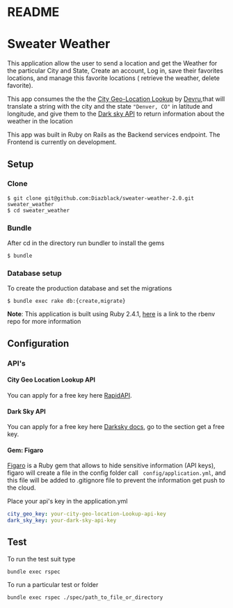 # README
# Sweater Weather

This application allow the user to send a location and get the Weather for the particular City and State, Create an account, Log in, save their favorites locations, and manage this favorite locations ( retrieve the weather, delete favorite).

This app consumes the the the [City Geo-Location Lookup](https://rapidapi.com/dev132/api/city-geo-location-lookup) by [Devru](https://rapidapi.com/user/dev132),that will translate a string with the city and the state ``` "Denver, CO" ``` in latitude and longitude, and give them to the [Dark sky API](https://darksky.net/dev/docs) to return information about the weather in the location



This app was built in Ruby on Rails as the Backend services endpoint. The Frontend is currently on development.


## Setup

### Clone

```
$ git clone git@github.com:Diazblack/sweater-weather-2.0.git sweater_weather
$ cd sweater_weather
```

### Bundle
After cd in the directory run bundler to install the gems

```
$ bundle
```

### Database setup

To create the production database and set the migrations

```
$ bundle exec rake db:{create,migrate}
```

__Note__: This application is built using Ruby 2.4.1, [here](https://github.com/rbenv/rbenv) is a link to the rbenv repo for more information

## Configuration

### API's

#### City Geo Location Lookup API
You can apply for a free key here [RapidAPI](https://rapidapi.com/dev132/api/city-geo-location-lookup).

#### Dark Sky API
You can apply for a free key here [Darksky docs](https://darksky.net/dev/docs), go to the section get a free key.

#### Gem: Figaro

[Figaro](https://github.com/laserlemon/figaro) is a Ruby gem that allows to hide sensitive information (API keys), figaro will create a file in the config folder call ``` config/application.yml```, and this file will be added to .gitignore file to prevent the information get push to the cloud.

Place your api's key in the application.yml

````yml
city_geo_key: your-city-geo-location-Lookup-api-key
dark_sky_key: your-dark-sky-api-key
````
## Test

To run the test suit type

```
bundle exec rspec
```

To run a particular test or folder

```
bundle exec rspec ./spec/path_to_file_or_directory
```
